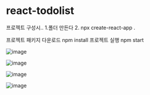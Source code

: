 # react-todolist


프로젝트 구성시..
1.폴더 만든다
2. npx create-react-app .

프로젝트 패키지 다운로드 npm install
프로젝트 실행 npm start



![image](https://github.com/daesoo888/react-todolist/assets/51364729/32e38f25-d60b-4319-90cb-6009e597324b)


![image](https://github.com/daesoo888/react-todolist/assets/51364729/ddaaad17-b726-4801-ac8a-240f8b92493c)



![image](https://github.com/daesoo888/react-todolist/assets/51364729/e9fdc394-6b72-47bd-b9d3-35e8f9bb40a9)

![image](https://github.com/daesoo888/react-todolist/assets/51364729/91f7dce3-ea56-429e-810b-5454adae0c95)
